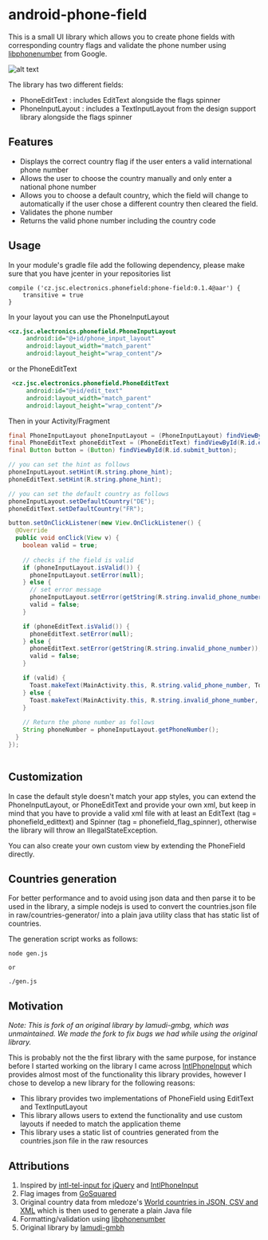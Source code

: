 android-phone-field
===================

This is a small UI library which allows you to create phone fields with corresponding country flags and validate the phone number using [libphonenumber](https://github.com/googlei18n/libphonenumber) from Google.

![alt text]( https://raw.githubusercontent.com/JSC-electronics/android-phone-field/master/raw/phone-field.gif "Sample App")

The library has two different fields:

 * PhoneEditText : includes EditText alongside the flags spinner
 * PhoneInputLayout : includes a TextInputLayout from the design support library alongside the flags spinner 
 
## Features
 
 * Displays the correct country flag if the user enters a valid international phone number
 * Allows the user to choose the country manually and only enter a national phone number
 * Allows you to choose a default country, which the field will change to automatically if the user chose a different country then cleared the field.
 * Validates the phone number 
 * Returns the valid phone number including the country code
 
## Usage

In your module's gradle file add the following dependency, please make sure that you have jcenter in your repositories list

```
compile ('cz.jsc.electronics.phonefield:phone-field:0.1.4@aar') {
    transitive = true
}
```

 In your layout you can use the PhoneInputLayout 
 
```xml
<cz.jsc.electronics.phonefield.PhoneInputLayout
     android:id="@+id/phone_input_layout"
     android:layout_width="match_parent"
     android:layout_height="wrap_content"/>
```
 
 or the PhoneEditText
 
```xml
 <cz.jsc.electronics.phonefield.PhoneEditText
     android:id="@+id/edit_text"
     android:layout_width="match_parent"
     android:layout_height="wrap_content"/>
```

Then in your Activity/Fragment

 
```java 
final PhoneInputLayout phoneInputLayout = (PhoneInputLayout) findViewById(R.id.phone_input_layout);
final PhoneEditText phoneEditText = (PhoneEditText) findViewById(R.id.edit_text);
final Button button = (Button) findViewById(R.id.submit_button);

// you can set the hint as follows
phoneInputLayout.setHint(R.string.phone_hint);
phoneEditText.setHint(R.string.phone_hint);

// you can set the default country as follows
phoneInputLayout.setDefaultCountry("DE");
phoneEditText.setDefaultCountry("FR");

button.setOnClickListener(new View.OnClickListener() {
  @Override
  public void onClick(View v) {
    boolean valid = true;
    
    // checks if the field is valid 
    if (phoneInputLayout.isValid()) {
      phoneInputLayout.setError(null);
    } else {
      // set error message
      phoneInputLayout.setError(getString(R.string.invalid_phone_number));
      valid = false;
    }

    if (phoneEditText.isValid()) {
      phoneEditText.setError(null);
    } else {
      phoneEditText.setError(getString(R.string.invalid_phone_number));
      valid = false;
    }

    if (valid) {
      Toast.makeText(MainActivity.this, R.string.valid_phone_number, Toast.LENGTH_LONG).show();
    } else {
      Toast.makeText(MainActivity.this, R.string.invalid_phone_number, Toast.LENGTH_LONG).show();
    }
    
    // Return the phone number as follows
    String phoneNumber = phoneInputLayout.getPhoneNumber();
  }
});
 
```

## Customization

In case the default style doesn't match your app styles, you can extend the PhoneInputLayout, or PhoneEditText and provide your own xml, but keep in mind that you have to provide a valid xml file with at least an EditText (tag = phonefield_edittext) and Spinner (tag = phonefield_flag_spinner), otherwise the library will throw an IllegalStateException.

You can also create your own custom view by extending the PhoneField directly. 

## Countries generation
For better performance and to avoid using json data and then parse it to be used in the library, a simple nodejs is used to convert the countries.json file in raw/countries-generator/ into a plain java utility class that has static list of countries.

The generation script works as follows:
```
node gen.js

or

./gen.js
```

## Motivation

*Note: This is fork of an original library by lamudi-gmbg, which was unmaintained. We made the fork to fix bugs we had while using the original library.*

This is probably not the the first library with the same purpose, for instance before I started working on the library I came across [IntlPhoneInput](https://github.com/Rimoto/IntlPhoneInput) which provides almost most of the functionality this library provides, however I chose to develop a new library for the following reasons: 
 
 * This library provides two implementations of PhoneField using EditText and TextInputLayout
 * This library allows users to extend the functionality and use custom layouts if needed to match the application theme
 * This library uses a static list of countries generated from the countries.json file in the raw resources 

## Attributions  

 1. Inspired by [intl-tel-input for jQuery](https://github.com/jackocnr/intl-tel-input) and [IntlPhoneInput](https://github.com/Rimoto/IntlPhoneInput)
 2. Flag images from [GoSquared](https://www.gosquared.com/resources/flag-icons/)
 3. Original country data from mledoze's [World countries in JSON, CSV and XML](https://github.com/mledoze/countries) which is then used to generate a plain Java file
 4. Formatting/validation using [libphonenumber](https://github.com/googlei18n/libphonenumber)
 5. Original library by [lamudi-gmbh](https://github.com/lamudi-gmbh/android-phone-field)
